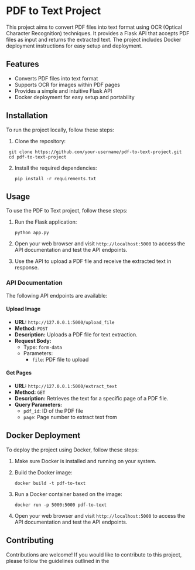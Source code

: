 # PDF to Text Project

This project aims to convert PDF files into text format using OCR (Optical Character Recognition) techniques. It provides a Flask API that accepts PDF files as input and returns the extracted text. The project includes Docker deployment instructions for easy setup and deployment.

## Features

- Converts PDF files into text format
- Supports OCR for images within PDF pages
- Provides a simple and intuitive Flask API
- Docker deployment for easy setup and portability

## Installation

To run the project locally, follow these steps:

1. Clone the repository:
  ```
   git clone https://github.com/your-username/pdf-to-text-project.git
   cd pdf-to-text-project
   ```
2.  Install the required dependencies:
    
    
    ```
    pip install -r requirements.txt
    ``` 
    

## Usage

To use the PDF to Text project, follow these steps:

1.  Run the Flask application:
    
    
    ```
    python app.py
    ``` 
    
2.  Open your web browser and visit `http://localhost:5000` to access the API documentation and test the API endpoints.
    
3.  Use the API to upload a PDF file and receive the extracted text in response.
    
### API Documentation

The following API endpoints are available:

#### Upload Image

-   **URL:** `http://127.0.0.1:5000/upload_file`
-   **Method:** `POST`
-   **Description:** Uploads a PDF file for text extraction.
-   **Request Body:**
    -   Type: `form-data`
    -   Parameters:
        -   `file`: PDF file to upload

#### Get Pages

-   **URL:** `http://127.0.0.1:5000/extract_text`
-   **Method:** `GET`
-   **Description:** Retrieves the text for a specific page of a PDF file.
-   **Query Parameters:**
    -   `pdf_id`: ID of the PDF file
    -   `page`: Page number to extract text from
  
  
## Docker Deployment

To deploy the project using Docker, follow these steps:

1.  Make sure Docker is installed and running on your system.
    
2.  Build the Docker image:
    
    ```
    docker build -t pdf-to-text
    ``` 
    
3.  Run a Docker container based on the image:
    
    
    ```
    docker run -p 5000:5000 pdf-to-text
	``` 
    
4.  Open your web browser and visit `http://localhost:5000` to access the API documentation and test the API endpoints.
    

## Contributing

Contributions are welcome! If you would like to contribute to this project, please follow the guidelines outlined in the 

